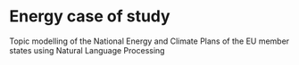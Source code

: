 # Energy case of study
Topic modelling of the National Energy and Climate Plans of the EU member states using Natural Language Processing
